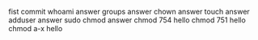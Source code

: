 fist commit
whoami answer
groups answer
chown answer
touch answer
adduser answer
sudo chmod answer
chmod 754 hello
chmod 751 hello
chmod a-x hello